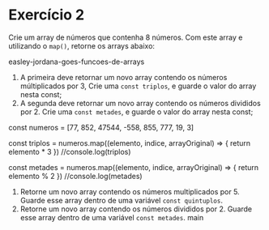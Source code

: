 # Exercício 2
Crie um array de números que contenha 8 números.
Com este array e utilizando o `map()`, retorne os arrays abaixo:

 easley-jordana-goes-funcoes-de-arrays
1. A primeira deve retornar um novo array contendo os números múltiplicados por 3, Crie uma `const triplos`, e guarde o valor do array nesta const;
2. A segunda deve retornar um novo array contendo os números divididos por 2. Crie uma `const metades`, e guarde o valor do array nesta const;

const numeros = [77, 852, 47544, -558, 855, 777, 19, 3]

const triplos = numeros.map((elemento, indice, arrayOriginal) => {
  return elemento * 3
})
//console.log(triplos)

const metades = numeros.map((elemento, indice, arrayOriginal) => {
  return elemento % 2
})
//console.log(metades)

1. Retorne um novo array contendo os números multiplicados por 5. Guarde esse array dentro de uma variável `const quintuplos`.
2. Retorne um novo array contendo os números divididos por 2. Guarde esse array dentro de uma variável `const metades`.
 main
